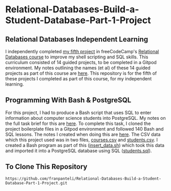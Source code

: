 # Relational-Databases-Build-a-Student-Database-Part-1-Project
## Relational Databases Independent Learning
I independently completed [my fifth project](https://www.freecodecamp.org/learn/relational-database/learn-sql-by-building-a-student-database-part-1/build-a-student-database-part-1) in freeCodeCamp's [Relational Databases course](https://www.freecodecamp.org/learn/relational-database/) to improve my shell scripting and SQL skills. This curriculum consisted of 14 guided projects, to be completed in a Gitpod environment. My notes outlining the names (et al) of these 14 guided projects as part of this course are [here](https://github.com/franpanteli/Relational-Databases-Build-a-Student-Database-Part-1-Project/blob/main/0%20relational-databases-course-overview.txt). This repository is for the fifth of these projects I completed as part of this course, for my independent learning. 

## Programming With Bash & PostgreSQL
For this project, I had to produce a Bash script that uses SQL to enter information about computer science students into PostgreSQL. My notes on the full task brief for this are [here](https://github.com/franpanteli/Relational-Databases-Build-a-Student-Database-Part-1-Project/blob/main/1%20project-task-notes.txt). To complete this task, I cloned the project boilerplate files in a Gitpod environment and followed 140 Bash and SQL lessons. The notes I created when doing this are [here](https://github.com/franpanteli/Relational-Databases-Build-a-Student-Database-Part-1-Project/blob/main/2%20relational-databases-build-a-student-database-part-1-project-guided-course-notes.txt). The CSV data which this project used was in two files, [courses.csv](https://github.com/franpanteli/Relational-Databases-Build-a-Student-Database-Part-1-Project/blob/main/courses.csv) and [students.csv](https://github.com/franpanteli/Relational-Databases-Build-a-Student-Database-Part-1-Project/blob/main/students.csv). I created a Bash program as part of this ([insert_data.sh](https://github.com/franpanteli/Relational-Databases-Build-a-Student-Database-Part-1-Project/blob/main/insert_data.sh)) which took this data and imported it into a PostgreSQL database using SQL ([students.sql](https://github.com/franpanteli/Relational-Databases-Build-a-Student-Database-Part-1-Project/blob/main/students.sql)).

## To Clone This Repository
```
https://github.com/franpanteli/Relational-Databases-Build-a-Student-Database-Part-1-Project.git
```
